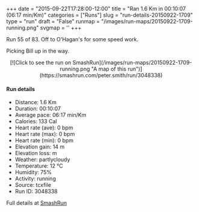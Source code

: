 +++
date = "2015-09-22T17:28:00-12:00"
title = "Ran 1.6 Km in 00:10:07 (06:17 min/Km)"
categories = ["Runs"]
slug = "run-details-20150922-1709"
type = "run"
draft = "False"
runmap = "/images/run-maps/20150922-1709-running.png"
svgmap = '<polyline points="61 100, 57 92, 57 86, 64 82, 66 81, 64 83, 67 76, 68 76, 69 75, 71 74, 72 73, 73 73, 74 72, 75 70, 77 68, 78 66, 80 65, 81 64, 82 63, 83 61, 83 60, 84 58, 83 55, 81 54, 80 53, 76 49, 75 48, 73 46, 72 44, 71 43, 69 42, 68 41, 66 38, 65 36, 63 35, 63 34, 64 32, 62 29, 61 28, 61 27, 61 27, 56 25, 54 25, 52 25, 51 25, 51 24, 51 22, 52 21, 53 19, 53 19, 54 18, 54 19, 54 19, 50 18, 48 17, 47 16, 44 15, 42 14, 41 13, 40 12, 40 10, 39 8, 38 7, 34 7, 32 6, 31 5, 29 5, 27 5, 26 4, 23 2, 21 1, 20 1, 18 0, 17 0">'
+++

Run 55 of 83. Off to O'Hagan's for some speed work. 

Picking Bill up in the way. 



<!--more-->

<center>
[![Click to see the run on SmashRun](/images/run-maps/20150922-1709-running.png "A map of this run")](https://smashrun.com/peter.smith/run/3048338)
</center>

#### Run details

* Distance: 1.6 Km
* Duration: 00:10:07
* Average pace: 06:17 min/Km
* Calories: 133 Cal
* Heart rate (ave): 0 bpm
* Heart rate (max): 0 bpm
* Heart rate (min): 0 bpm
* Elevation gain: 14 m
* Elevation loss:  m
* Weather: partlycloudy
* Temperature: 12 &deg;C
* Humidity: 75%
* Activity: running
* Source: tcxfile
* Run ID: 3048338

Full details at [SmashRun](https://smashrun.com/peter.smith/run/3048338)